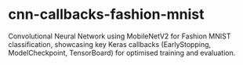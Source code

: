 # cnn-callbacks-fashion-mnist
Convolutional Neural Network using MobileNetV2 for Fashion MNIST classification, showcasing key Keras callbacks (EarlyStopping, ModelCheckpoint, TensorBoard) for optimised training and evaluation.
